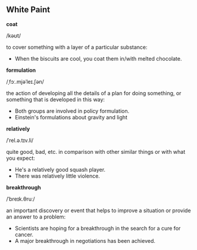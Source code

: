 ## White Paint

**coat**

/kəʊt/

to cover something with a layer of a particular substance:

* When the biscuits are cool, you coat them in/with melted chocolate.

**formulation**

/ˌfɔː.mjəˈleɪ.ʃən/

the action of developing all the details of a plan for doing something, or something that is developed in this way:

* Both groups are involved in policy formulation.
* Einstein's formulations about gravity and light

**relatively**

/ˈrel.ə.tɪv.li/ 

quite good, bad, etc. in comparison with other similar things or with what you expect:

* He's a relatively good squash player.
* There was relatively little violence.

**breakthrough**

/ˈbreɪk.θruː/

an important discovery or event that helps to improve a situation or provide an answer to a problem:

* Scientists are hoping for a breakthrough in the search for a cure for cancer.
* A major breakthrough in negotiations has been achieved.

